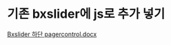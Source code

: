 # 기존 bxslider에 js로 추가 넣기 

[Bxslider 하단 pagercontrol.docx](https://github.com/oidolee/study/files/7358955/Bxslider.pagercontrol.docx)
